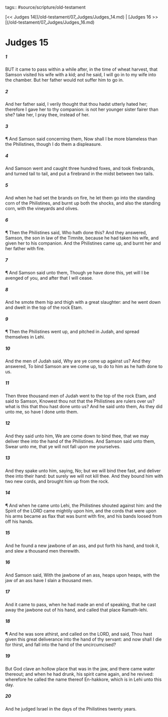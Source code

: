 tags:: #source/scripture/old-testament

[<< Judges 14[(/old-testament/07_Judges/Judges_14.md) | [Judges 16 >>[(/old-testament/07_Judges/Judges_16.md)

# Judges 15

##### 1

BUT it came to pass within a while after, in the time of wheat harvest, that Samson visited his wife with a kid; and he said, I will go in to my wife into the chamber. But her father would not suffer him to go in.

##### 2

And her father said, I verily thought that thou hadst utterly hated her; therefore I gave her to thy companion: is not her younger sister fairer than she? take her, I pray thee, instead of her.

##### 3

¶ And Samson said concerning them, Now shall I be more blameless than the Philistines, though I do them a displeasure.

##### 4

And Samson went and caught three hundred foxes, and took firebrands, and turned tail to tail, and put a firebrand in the midst between two tails.

##### 5

And when he had set the brands on fire, he let them go into the standing corn of the Philistines, and burnt up both the shocks, and also the standing corn, with the vineyards and olives.

##### 6

¶ Then the Philistines said, Who hath done this? And they answered, Samson, the son in law of the Timnite, because he had taken his wife, and given her to his companion. And the Philistines came up, and burnt her and her father with fire.

##### 7

¶ And Samson said unto them, Though ye have done this, yet will I be avenged of you, and after that I will cease.

##### 8

And he smote them hip and thigh with a great slaughter: and he went down and dwelt in the top of the rock Etam.

##### 9

¶ Then the Philistines went up, and pitched in Judah, and spread themselves in Lehi.

##### 10

And the men of Judah said, Why are ye come up against us? And they answered, To bind Samson are we come up, to do to him as he hath done to us.

##### 11

Then three thousand men of Judah went to the top of the rock Etam, and said to Samson, Knowest thou not that the Philistines are rulers over us? what is this that thou hast done unto us? And he said unto them, As they did unto me, so have I done unto them.

##### 12

And they said unto him, We are come down to bind thee, that we may deliver thee into the hand of the Philistines. And Samson said unto them, Swear unto me, that ye will not fall upon me yourselves.

##### 13

And they spake unto him, saying, No; but we will bind thee fast, and deliver thee into their hand: but surely we will not kill thee. And they bound him with two new cords, and brought him up from the rock.

##### 14

¶ And when he came unto Lehi, the Philistines shouted against him: and the Spirit of the LORD came mightily upon him, and the cords that were upon his arms became as flax that was burnt with fire, and his bands loosed from off his hands.

##### 15

And he found a new jawbone of an ass, and put forth his hand, and took it, and slew a thousand men therewith.

##### 16

And Samson said, With the jawbone of an ass, heaps upon heaps, with the jaw of an ass have I slain a thousand men.

##### 17

And it came to pass, when he had made an end of speaking, that he cast away the jawbone out of his hand, and called that place Ramath-lehi.

##### 18

¶ And he was sore athirst, and called on the LORD, and said, Thou hast given this great deliverance into the hand of thy servant: and now shall I die for thirst, and fall into the hand of the uncircumcised?

##### 19

But God clave an hollow place that was in the jaw, and there came water thereout; and when he had drunk, his spirit came again, and he revived: wherefore he called the name thereof En-hakkore, which is in Lehi unto this day.

##### 20

And he judged Israel in the days of the Philistines twenty years.
